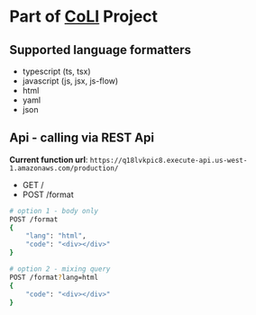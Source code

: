 # Part of [CoLI](https://coli.codes) Project

## Supported language formatters

- typescript (ts, tsx)
- javascript (js, jsx, js-flow)
- html
- yaml
- json

## Api - calling via REST Api

**Current function url**: `https://q18lvkpic8.execute-api.us-west-1.amazonaws.com/production/`

- GET /
- POST /format

```sh
# option 1 - body only
POST /format
{
    "lang": "html",
    "code": "<div></div>"
}

# option 2 - mixing query
POST /format?lang=html
{
    "code": "<div></div>"
}
```
